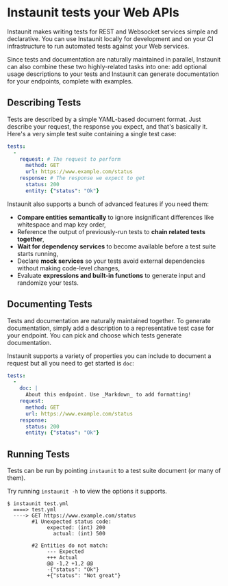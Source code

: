 # Instaunit tests your Web APIs

Instaunit makes writing tests for REST and Websocket services simple and declarative. You can use Instaunit locally for development and on your CI infrastructure to run automated tests against your Web services.

Since tests and documentation are naturally maintained in parallel, Instaunit can also combine these two highly-related tasks into one: add optional usage descriptions to your tests and Instaunit can generate documentation for your endpoints, complete with examples.

## Describing Tests

Tests are described by a simple YAML-based document format. Just describe your request, the response you expect, and that's basically it. Here's a very simple test suite containing a single test case:

```yaml
tests:
  -
    request: # The request to perform
      method: GET
      url: https://www.example.com/status
    response: # The response we expect to get
      status: 200
      entity: {"status": "Ok"}
```

Instaunit also supports a bunch of advanced features if you need them:

* **Compare entities semantically** to ignore insignificant differences like whitespace and map key order,
* Reference the output of previously-run tests to **chain related tests together**,
* **Wait for dependency services** to become available before a test suite starts running,
* Declare **mock services** so your tests avoid external dependencies without making code-level changes,
* Evaluate **expressions and built-in functions** to generate input and randomize your tests.

## Documenting Tests

Tests and documentation are naturally maintained together. To generate documentation, simply add a description to a representative test case for your endpoint. You can pick and choose which tests generate documentation.

Instaunit supports a variety of properties you can include to document a request but all you need to get started is `doc`:

```yaml
tests:
  -
    doc: |
      About this endpoint. Use _Markdown_ to add formatting!
    request:
      method: GET
      url: https://www.example.com/status
    response:
      status: 200
      entity: {"status": "Ok"}
```

## Running Tests

Tests can be run by pointing `instaunit` to a test suite document (or many of them). 

Try running `instaunit -h` to view the options it supports.

```
$ instaunit test.yml
  ====> test.yml
  ----> GET https://www.example.com/status
        #1 Unexpected status code:
             expected: (int) 200
               actual: (int) 500

        #2 Entities do not match:
             --- Expected
             +++ Actual
             @@ -1,2 +1,2 @@
             -{"status": "Ok"}
             +{"status": "Not great"}
```
